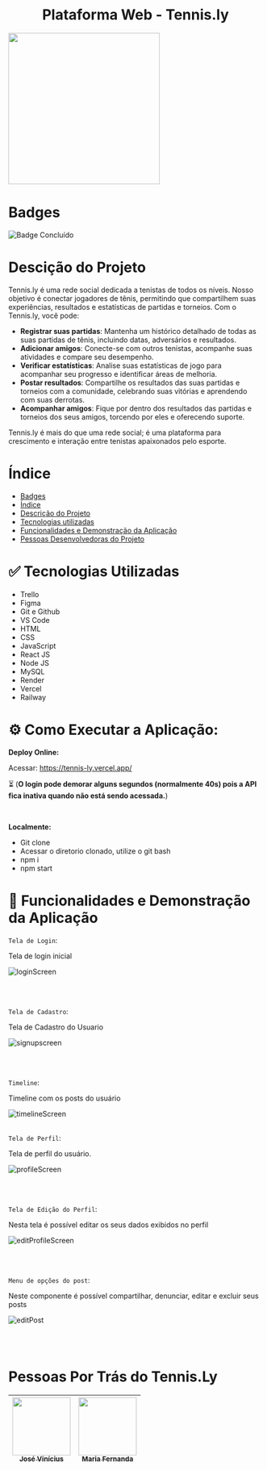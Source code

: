 <h1 align="center"> Plataforma Web - Tennis.ly </h1>

<img src="https://github.com/ZeAndradee/TennisLy/assets/59659214/d37985e7-8c76-419f-8e74-a4c220ea3762" width="300">

# Badges
![Badge Concluído](http://img.shields.io/static/v1?label=STATUS&message=CONCLUÍDO&color=GREEN&style=for-the-badge)

# Descição do Projeto

Tennis.ly é uma rede social dedicada a tenistas de todos os níveis. Nosso objetivo é conectar jogadores de tênis, permitindo que compartilhem suas experiências, resultados e estatísticas de partidas e torneios. Com o Tennis.ly, você pode:

- **Registrar suas partidas**: Mantenha um histórico detalhado de todas as suas partidas de tênis, incluindo datas, adversários e resultados.
- **Adicionar amigos**: Conecte-se com outros tenistas, acompanhe suas atividades e compare seu desempenho.
- **Verificar estatísticas**: Analise suas estatísticas de jogo para acompanhar seu progresso e identificar áreas de melhoria.
- **Postar resultados**: Compartilhe os resultados das suas partidas e torneios com a comunidade, celebrando suas vitórias e aprendendo com suas derrotas.
- **Acompanhar amigos**: Fique por dentro dos resultados das partidas e torneios dos seus amigos, torcendo por eles e oferecendo suporte.

Tennis.ly é mais do que uma rede social; é uma plataforma para crescimento e interação entre tenistas apaixonados pelo esporte.

# Índice
* [Badges](#badges)
* [Índice](#índice)
* [Descrição do Projeto](#índice)
* [Tecnologias utilizadas](#índice)
* [Funcionalidades e Demonstração da Aplicação](#índice)
* [Pessoas Desenvolvedoras do Projeto](#índice)

# :white_check_mark: Tecnologias Utilizadas
<ul>
  <li>Trello</li>
  <li>Figma</li>
  <li>Git e Github</li>
  <li>VS Code</li>
  <li>HTML</li>
  <li>CSS</li>
  <li>JavaScript</li>
  <li>React JS</li>
  <li>Node JS</li>
  <li>MySQL</li>
  <li>Render</li>
  <li>Vercel</li>
  <li>Railway</li>
</ul>

# ⚙ Como Executar a Aplicação:

**Deploy Online:**

Acessar: https://tennis-ly.vercel.app/ 
<br/>


⏳ (**O login pode demorar alguns segundos (normalmente 40s) pois a API fica inativa quando não está sendo acessada.**)

<br/>

**Localmente:**


* Git clone 
* Acessar o diretorio clonado, utilize o git bash
* npm i
* npm start

# :hammer: Funcionalidades e Demonstração da Aplicação
`Tela de Login`: <p>Tela de login inicial</p> 

![loginScreen](https://github.com/ZeAndradee/TennisLy/assets/59659214/b2952950-113c-4e22-abf5-c22a96308dfb)

<br/>
<br/>

`Tela de Cadastro`: <p>Tela de Cadastro do Usuario</p> 

![signupscreen](https://github.com/ZeAndradee/TennisLy/assets/59659214/a7d22ca6-237a-4370-bb74-f7f358c5fae8)

<br/>
<br/>

`Timeline`: <p>Timeline com os posts do usuário</p>

![timelineScreen](https://github.com/ZeAndradee/TennisLy/assets/59659214/d98f3177-43c5-4c22-a479-fb09e7948b47)
<br/>
<br/>

`Tela de Perfil`: <p>Tela de perfil do usuário. </p>

![profileScreen](https://github.com/ZeAndradee/TennisLy/assets/59659214/7e66b839-6fbd-48a9-b52d-5919ca42d430)

<br/>
<br/>

`Tela de Edição do Perfil`: <p>Nesta tela é possível editar os seus dados exibidos no perfil</p>

![editProfileScreen](https://github.com/ZeAndradee/TennisLy/assets/59659214/7fda64bf-cbc6-4eb6-abf3-db76633447ca)

<br/>
<br/>

`Menu de opções do post`: <p>Neste componente é possível compartilhar, denunciar, editar e excluir seus posts </p>

![editPost](https://github.com/ZeAndradee/TennisLy/assets/59659214/45c9a100-52a8-448d-a720-9a577887c3c3)

<br/>
<br/>



# Pessoas Por Trás do Tennis.Ly
| [<img loading="lazy" src="https://avatars.githubusercontent.com/u/59659214?v=4" width=115><br><sub>José Vinícius</sub>](https://github.com/ZeAndradee) | [<img loading="lazy" src="https://avatars.githubusercontent.com/u/116170926?v=4" width=115><br><sub>Maria Fernanda</sub>](https://github.com/mfhhia) |
| --- | --- |



